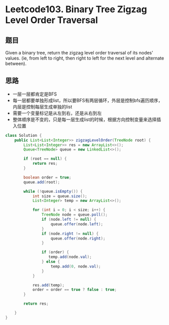 # Leetcode103. Binary Tree Zigzag Level Order Traversal
## 题目
Given a binary tree, return the zigzag level order traversal of its nodes' values. (ie, from left to right, then right to left for the next level and alternate between).
## 思路
* 一层一层都肯定是BFS
* 每一层都要单独形成list，所以要BFS有两层循环，外层是控制bfs遍历顺序，内层是控制每层生成单独的list
* 需要一个变量标记是从左到右，还是从右到左
* 整体顺序是不变的，只是每一层生成list的时候，根据方向控制变量来选择插入位置


```java
class Solution {
    public List<List<Integer>> zigzagLevelOrder(TreeNode root) {
        List<List<Integer>> res = new ArrayList<>();
        Queue<TreeNode> queue = new LinkedList<>();

        if (root == null) {
            return res;
        }

        boolean order = true;
        queue.add(root);

        while (!queue.isEmpty()) {
            int size = queue.size();
            List<Integer> temp = new ArrayList<>();

            for (int i = 0; i < size; i++) {
                TreeNode node = queue.poll();
                if (node.left != null) {
                    queue.offer(node.left);
                }
                if (node.right != null) {
                    queue.offer(node.right);
                }

                if (order) {
                   temp.add(node.val);
                } else {
                    temp.add(0, node.val);
                }
            }

            res.add(temp);
            order = order == true ? false : true;
        }

        return res;

    }
}

